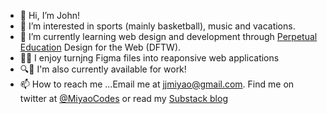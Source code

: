 - 👋 Hi, I’m John!
- 👀 I’m interested in sports (mainly basketball), music and vacations. 
- 🌱 I’m currently learning web design and development through [Perpetual Education](https://perpetual.education/) Design for the Web (DFTW).
- 👨‍💻 I enjoy turnjng Figma files into reaponsive web applications
- 🔍💼 I'm also currently available for work! 
- 📫 How to reach me ...Email me at jjmiyao@gmail.com. Find me on twitter at [@MiyaoCodes](https://twitter.com/miyaocodes) or read my [Substack blog](https://johnmiyao.substack.com/?utm_source=substack&utm_medium=web&utm_campaign=substack_profile
)

<!---
MiyaoCat/MiyaoCat is a ✨ special ✨ repository because its `README.md` (this file) appears on your GitHub profile.
You can click the Preview link to take a look at your changes.
--->
